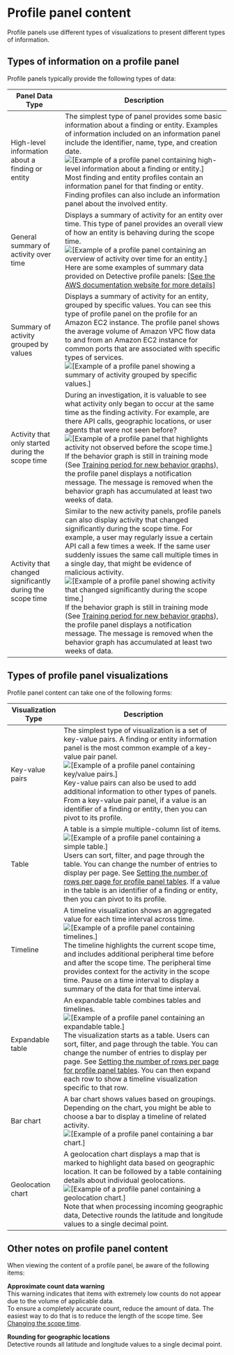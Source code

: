 # Profile panel content<a name="profile-panel-content"></a>

Profile panels use different types of visualizations to present different types of information\.

## Types of information on a profile panel<a name="profile-panel-data-types"></a>

Profile panels typically provide the following types of data:


|  Panel Data Type  |  Description  | 
| --- | --- | 
|  High\-level information about a finding or entity  |  The simplest type of panel provides some basic information about a finding or entity\. Examples of information included on an information panel include the identifier, name, type, and creation date\. ![\[Example of a profile panel containing high-level information about a finding or entity.\]](http://docs.aws.amazon.com/detective/latest/userguide/images/screen_profile_panel_item_details.png) Most finding and entity profiles contain an information panel for that finding or entity\. Finding profiles can also include an information panel about the involved entity\.  | 
|  General summary of activity over time  |  Displays a summary of activity for an entity over time\. This type of panel provides an overall view of how an entity is behaving during the scope time\. ![\[Example of a profile panel containing an overview of activity over time for an entity.\]](http://docs.aws.amazon.com/detective/latest/userguide/images/screen_profile_panel_activity_summary.png) Here are some examples of summary data provided on Detective profile panels: [\[See the AWS documentation website for more details\]](http://docs.aws.amazon.com/detective/latest/userguide/profile-panel-content.html)  | 
|  Summary of activity grouped by values  |  Displays a summary of activity for an entity, grouped by specific values\. You can see this type of profile panel on the profile for an Amazon EC2 instance\. The profile panel shows the average volume of Amazon VPC flow data to and from an Amazon EC2 instance for common ports that are associated with specific types of services\. ![\[Example of a profile panel showing a summary of activity grouped by specific values.\]](http://docs.aws.amazon.com/detective/latest/userguide/images/screen_profile_panel_grouped_summary.png)  | 
|  Activity that only started during the scope time  |  During an investigation, it is valuable to see what activity only began to occur at the same time as the finding activity\. For example, are there API calls, geographic locations, or user agents that were not seen before? ![\[Example of a profile panel that highlights activity not observed before the scope time.\]](http://docs.aws.amazon.com/detective/latest/userguide/images/screen_profile_panel_newly_observed.png) If the behavior graph is still in training mode \(See [Training period for new behavior graphs](detective-data-training-period.md)\), the profile panel displays a notification message\. The message is removed when the behavior graph has accumulated at least two weeks of data\.  | 
|  Activity that changed significantly during the scope time  |  Similar to the new activity panels, profile panels can also display activity that changed significantly during the scope time\. For example, a user may regularly issue a certain API call a few times a week\. If the same user suddenly issues the same call multiple times in a single day, that might be evidence of malicious activity\. ![\[Example of a profile panel showing activity that changed significantly during the scope time.\]](http://docs.aws.amazon.com/detective/latest/userguide/images/screen_profile_panel_changed_activity.png) If the behavior graph is still in training mode \(See [Training period for new behavior graphs](detective-data-training-period.md)\), the profile panel displays a notification message\. The message is removed when the behavior graph has accumulated at least two weeks of data\.  | 

## Types of profile panel visualizations<a name="profile-panel-display-types"></a>

Profile panel content can take one of the following forms:


|  Visualization Type  |  Description  | 
| --- | --- | 
|  Key\-value pairs  |  The simplest type of visualization is a set of key\-value pairs\. A finding or entity information panel is the most common example of a key\-value pair panel\. ![\[Example of a profile panel containing key/value pairs.\]](http://docs.aws.amazon.com/detective/latest/userguide/images/screen_profile_panel_key_value.png) Key\-value pairs can also be used to add additional information to other types of panels\. From a key\-value pair panel, if a value is an identifier of a finding or entity, then you can pivot to its profile\.  | 
|  Table  |  A table is a simple multiple\-column list of items\. ![\[Example of a profile panel containing a simple table.\]](http://docs.aws.amazon.com/detective/latest/userguide/images/screen_profile_panel_table.png) Users can sort, filter, and page through the table\. You can change the number of entries to display per page\. See [Setting the number of rows per page for profile panel tables](profile-panel-table-preferences.md)\. If a value in the table is an identifier of a finding or entity, then you can pivot to its profile\.  | 
|  Timeline  |  A timeline visualization shows an aggregated value for each time interval across time\. ![\[Example of a profile panel containing timelines.\]](http://docs.aws.amazon.com/detective/latest/userguide/images/screen_profile_panel_timeline.png) The timeline highlights the current scope time, and includes additional peripheral time before and after the scope time\. The peripheral time provides context for the activity in the scope time\. Pause on a time interval to display a summary of the data for that time interval\.  | 
|  Expandable table  |  An expandable table combines tables and timelines\. ![\[Example of a profile panel containing an expandable table.\]](http://docs.aws.amazon.com/detective/latest/userguide/images/screen_profile_panel_expandable_table.png) The visualization starts as a table\. Users can sort, filter, and page through the table\. You can change the number of entries to display per page\. See [Setting the number of rows per page for profile panel tables](profile-panel-table-preferences.md)\. You can then expand each row to show a timeline visualization specific to that row\.  | 
|  Bar chart  |  A bar chart shows values based on groupings\. Depending on the chart, you might be able to choose a bar to display a timeline of related activity\. ![\[Example of a profile panel containing a bar chart.\]](http://docs.aws.amazon.com/detective/latest/userguide/images/screen_profile_panel_bar_chart.png)  | 
|  Geolocation chart  |  A geolocation chart displays a map that is marked to highlight data based on geographic location\. It can be followed by a table containing details about individual geolocations\. ![\[Example of a profile panel containing a geolocation chart.\]](http://docs.aws.amazon.com/detective/latest/userguide/images/screen_profile_panel_geolocation.png) Note that when processing incoming geographic data, Detective rounds the latitude and longitude values to a single decimal point\.  | 

## Other notes on profile panel content<a name="profile-panel-other-notes"></a>

When viewing the content of a profile panel, be aware of the following items:

****Approximate count data warning****  
This warning indicates that items with extremely low counts do not appear due to the volume of applicable data\.  
To ensure a completely accurate count, reduce the amount of data\. The easiest way to do that is to reduce the length of the scope time\. See [Changing the scope time](scope-time-changing.md)\.

****Rounding for geographic locations****  
Detective rounds all latitude and longitude values to a single decimal point\.